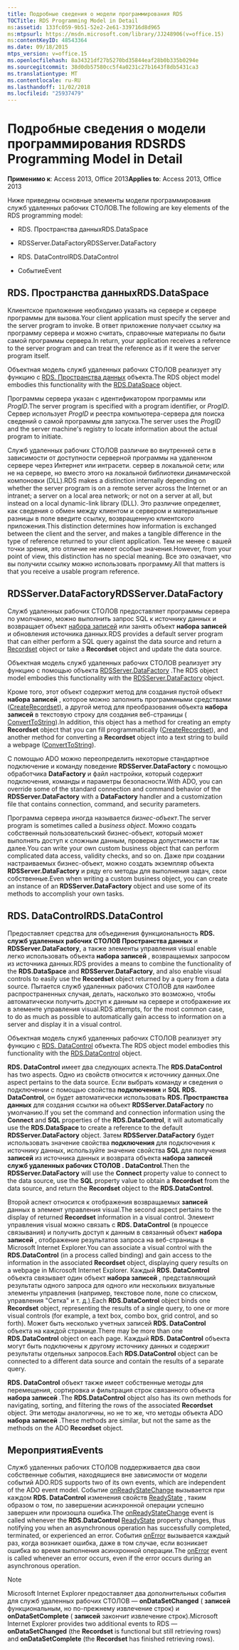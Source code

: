 ```yaml
---
title: Подробные сведения о модели программирования RDS
TOCTitle: RDS Programming Model in Detail
ms:assetid: 133fc059-9b51-52e2-2e61-339716d8d965
ms:mtpsurl: https://msdn.microsoft.com/library/JJ248906(v=office.15)
ms:contentKeyID: 48543364
ms.date: 09/18/2015
mtps_version: v=office.15
ms.openlocfilehash: 8a34321df27b5270bd35844eaf28b0b335b0294e
ms.sourcegitcommit: 38d0db57580cc5f4a0231c27b1643f8db5431ca3
ms.translationtype: MT
ms.contentlocale: ru-RU
ms.lasthandoff: 11/02/2018
ms.locfileid: "25937479"
---
```

# <a name="rds-programming-model-in-detail"></a><span data-ttu-id="08f72-102">Подробные сведения о модели программирования RDS</span><span class="sxs-lookup"><span data-stu-id="08f72-102">RDS Programming Model in Detail</span></span>


<span data-ttu-id="08f72-103">**Применимо к**: Access 2013, Office 2013</span><span class="sxs-lookup"><span data-stu-id="08f72-103">**Applies to**: Access 2013, Office 2013</span></span>



<span data-ttu-id="08f72-104">Ниже приведены основные элементы модели программирования служб удаленных рабочих СТОЛОВ.</span><span class="sxs-lookup"><span data-stu-id="08f72-104">The following are key elements of the RDS programming model:</span></span>

  - <span data-ttu-id="08f72-105">RDS. Пространства данных</span><span class="sxs-lookup"><span data-stu-id="08f72-105">RDS.DataSpace</span></span>

  - <span data-ttu-id="08f72-106">RDSServer.DataFactory</span><span class="sxs-lookup"><span data-stu-id="08f72-106">RDSServer.DataFactory</span></span>

  - <span data-ttu-id="08f72-107">RDS. DataControl</span><span class="sxs-lookup"><span data-stu-id="08f72-107">RDS.DataControl</span></span>

  - <span data-ttu-id="08f72-108">Событие</span><span class="sxs-lookup"><span data-stu-id="08f72-108">Event</span></span>

## <a name="rdsdataspace"></a><span data-ttu-id="08f72-109">RDS. Пространства данных</span><span class="sxs-lookup"><span data-stu-id="08f72-109">RDS.DataSpace</span></span>

<span data-ttu-id="08f72-110">Клиентское приложение необходимо указать на сервере и сервере программы для вызова.</span><span class="sxs-lookup"><span data-stu-id="08f72-110">Your client application must specify the server and the server program to invoke.</span></span> <span data-ttu-id="08f72-111">В ответ приложение получает ссылку на программу сервера и можно считать, справочные материалы по были самой программы сервера.</span><span class="sxs-lookup"><span data-stu-id="08f72-111">In return, your application receives a reference to the server program and can treat the reference as if it were the server program itself.</span></span>

<span data-ttu-id="08f72-112">Объектная модель служб удаленных рабочих СТОЛОВ реализует эту функцию с [RDS. Пространства данных](dataspace-object-rds.md) объекта.</span><span class="sxs-lookup"><span data-stu-id="08f72-112">The RDS object model embodies this functionality with the [RDS.DataSpace](dataspace-object-rds.md) object.</span></span>

<span data-ttu-id="08f72-113">Программы сервера указан с идентификатором программы или *ProgID*.</span><span class="sxs-lookup"><span data-stu-id="08f72-113">The server program is specified with a program identifier, or *ProgID*.</span></span> <span data-ttu-id="08f72-114">Сервер использует *ProgID* и реестра компьютера-сервера для поиска сведений о самой программы для запуска.</span><span class="sxs-lookup"><span data-stu-id="08f72-114">The server uses the *ProgID* and the server machine's registry to locate information about the actual program to initiate.</span></span>

<span data-ttu-id="08f72-115">Служб удаленных рабочих СТОЛОВ различие во внутренней сети в зависимости от доступности серверной программы на удаленном сервере через Интернет или интрасети. сервер в локальной сети; или не на сервере, но вместо этого на локальной библиотеки динамической компоновки (DLL).</span><span class="sxs-lookup"><span data-stu-id="08f72-115">RDS makes a distinction internally depending on whether the server program is on a remote server across the Internet or an intranet; a server on a local area network; or not on a server at all, but instead on a local dynamic-link library (DLL).</span></span> <span data-ttu-id="08f72-116">Это различие определяет, как сведения о обмен между клиентом и сервером и материальные разницы в поле введите ссылку, возвращенную клиентского приложения.</span><span class="sxs-lookup"><span data-stu-id="08f72-116">This distinction determines how information is exchanged between the client and the server, and makes a tangible difference in the type of reference returned to your client application.</span></span> <span data-ttu-id="08f72-117">Тем не менее с вашей точки зрения, это отличие не имеет особые значения.</span><span class="sxs-lookup"><span data-stu-id="08f72-117">However, from your point of view, this distinction has no special meaning.</span></span> <span data-ttu-id="08f72-118">Все это означает, что вы получили ссылку можно использовать программу.</span><span class="sxs-lookup"><span data-stu-id="08f72-118">All that matters is that you receive a usable program reference.</span></span>

## <a name="rdsserverdatafactory"></a><span data-ttu-id="08f72-119">RDSServer.DataFactory</span><span class="sxs-lookup"><span data-stu-id="08f72-119">RDSServer.DataFactory</span></span>

<span data-ttu-id="08f72-120">Служб удаленных рабочих СТОЛОВ предоставляет программы сервера по умолчанию, можно выполнить запрос SQL к источнику данных и возвращает объект [набора записей](recordset-object-ado.md) или занять объект **набора записей** и обновления источника данных.</span><span class="sxs-lookup"><span data-stu-id="08f72-120">RDS provides a default server program that can either perform a SQL query against the data source and return a [Recordset](recordset-object-ado.md) object or take a **Recordset** object and update the data source.</span></span>

<span data-ttu-id="08f72-121">Объектная модель служб удаленных рабочих СТОЛОВ реализует эту функцию с помощью объекта [RDSServer.DataFactory](datafactory-object-rdsserver.md) .</span><span class="sxs-lookup"><span data-stu-id="08f72-121">The RDS object model embodies this functionality with the [RDSServer.DataFactory](datafactory-object-rdsserver.md) object.</span></span>

<span data-ttu-id="08f72-122">Кроме того, этот объект содержит метод для создания пустой объект **набора записей** , которое можно заполнить программными средствами ([CreateRecordset](createrecordset-method-rds.md)), а другой метод для преобразования объекта **набора записей** в текстовую строку для создания веб-страницы ([ ConvertToString](converttostring-method-rds.md)).</span><span class="sxs-lookup"><span data-stu-id="08f72-122">In addition, this object has a method for creating an empty **Recordset** object that you can fill programmatically ([CreateRecordset](createrecordset-method-rds.md)), and another method for converting a **Recordset** object into a text string to build a webpage ([ConvertToString](converttostring-method-rds.md)).</span></span>

<span data-ttu-id="08f72-123">С помощью ADO можно переопределить некоторые стандартное подключение и команду поведение **RDSServer.DataFactory** с помощью обработчика **DataFactory** и файл настройки, который содержит подключения, команды и параметры безопасности.</span><span class="sxs-lookup"><span data-stu-id="08f72-123">With ADO, you can override some of the standard connection and command behavior of the **RDSServer.DataFactory** with a **DataFactory** handler and a customization file that contains connection, command, and security parameters.</span></span>

<span data-ttu-id="08f72-124">Программа сервера иногда называется *бизнес-объект*.</span><span class="sxs-lookup"><span data-stu-id="08f72-124">The server program is sometimes called a *business object*.</span></span> <span data-ttu-id="08f72-125">Можно создать собственный пользовательский бизнес-объект, который может выполнять доступ к сложным данным, проверка допустимости и так далее.</span><span class="sxs-lookup"><span data-stu-id="08f72-125">You can write your own custom business object that can perform complicated data access, validity checks, and so on.</span></span> <span data-ttu-id="08f72-126">Даже при создании настраиваемых бизнес-объект, можно создать экземпляр объекта **RDSServer.DataFactory** и ряду его методы для выполнения задач, свои собственные.</span><span class="sxs-lookup"><span data-stu-id="08f72-126">Even when writing a custom business object, you can create an instance of an **RDSServer.DataFactory** object and use some of its methods to accomplish your own tasks.</span></span>

## <a name="rdsdatacontrol"></a><span data-ttu-id="08f72-127">RDS. DataControl</span><span class="sxs-lookup"><span data-stu-id="08f72-127">RDS.DataControl</span></span>

<span data-ttu-id="08f72-128">Предоставляет средства для объединения функциональность **RDS. служб удаленных рабочих СТОЛОВ Пространства данных** и **RDSServer.DataFactory**, а также элементы управления visual enable легко использовать объекта **набора записей** , возвращаемых запросом из источника данных.</span><span class="sxs-lookup"><span data-stu-id="08f72-128">RDS provides a means to combine the functionality of the **RDS.DataSpace** and **RDSServer.DataFactory**, and also enable visual controls to easily use the **Recordset** object returned by a query from a data source.</span></span> <span data-ttu-id="08f72-129">Пытается служб удаленных рабочих СТОЛОВ для наиболее распространенных случая, делать, насколько это возможно, чтобы автоматически получить доступ к данным на сервере и отображение их в элементе управления visual.</span><span class="sxs-lookup"><span data-stu-id="08f72-129">RDS attempts, for the most common case, to do as much as possible to automatically gain access to information on a server and display it in a visual control.</span></span>

<span data-ttu-id="08f72-130">Объектная модель служб удаленных рабочих СТОЛОВ реализует эту функцию с [RDS. DataControl](datacontrol-object-rds.md) объекта.</span><span class="sxs-lookup"><span data-stu-id="08f72-130">The RDS object model embodies this functionality with the [RDS.DataControl](datacontrol-object-rds.md) object.</span></span>

<span data-ttu-id="08f72-131">**RDS. DataControl** имеет два следующих аспекта.</span><span class="sxs-lookup"><span data-stu-id="08f72-131">The **RDS.DataControl** has two aspects.</span></span> <span data-ttu-id="08f72-132">Одно из свойств относится к источнику данных.</span><span class="sxs-lookup"><span data-stu-id="08f72-132">One aspect pertains to the data source.</span></span> <span data-ttu-id="08f72-133">Если выбрать команду и сведения о подключении с помощью свойства **подключения** и **SQL** **RDS. DataControl**, он будет автоматически использовать **RDS. Пространства данных** для создания ссылки на объект **RDSServer.DataFactory** по умолчанию.</span><span class="sxs-lookup"><span data-stu-id="08f72-133">If you set the command and connection information using the **Connect** and **SQL** properties of the **RDS.DataControl**, it will automatically use the **RDS.DataSpace** to create a reference to the default **RDSServer.DataFactory** object.</span></span> <span data-ttu-id="08f72-134">Затем **RDSServer.DataFactory** будет использовать значение свойства **подключения** для подключения к источнику данных, используйте значение свойства **SQL** для получения **записей** из источника данных и возврата объекта **набора записей** **служб удаленных рабочих СТОЛОВ . DataControl**.</span><span class="sxs-lookup"><span data-stu-id="08f72-134">Then the **RDSServer.DataFactory** will use the **Connect** property value to connect to the data source, use the **SQL** property value to obtain a **Recordset** from the data source, and return the **Recordset** object to the **RDS.DataControl**.</span></span>

<span data-ttu-id="08f72-135">Второй аспект относится к отображения возвращаемых **записей** данных в элемент управления visual.</span><span class="sxs-lookup"><span data-stu-id="08f72-135">The second aspect pertains to the display of returned **Recordset** information in a visual control.</span></span> <span data-ttu-id="08f72-136">Элемент управления visual можно связать с **RDS. DataControl** (в процессе связывания) и получить доступ к данным в связанный объект **набора записей** , отображение результатов запроса на веб-страницы в Microsoft Internet Explorer.</span><span class="sxs-lookup"><span data-stu-id="08f72-136">You can associate a visual control with the **RDS.DataControl** (in a process called binding) and gain access to the information in the associated **Recordset** object, displaying query results on a webpage in Microsoft Internet Explorer.</span></span> <span data-ttu-id="08f72-137">Каждый **RDS. DataControl** объекта связывает один объект **набора записей** , представляющий результаты одного запроса для одного или нескольких визуальные элементы управления (например, текстовое поле, поле со списком, управления "Сетка" и т. д.).</span><span class="sxs-lookup"><span data-stu-id="08f72-137">Each **RDS.DataControl** object binds one **Recordset** object, representing the results of a single query, to one or more visual controls (for example, a text box, combo box, grid control, and so forth).</span></span> <span data-ttu-id="08f72-138">Может быть несколько учетных записей **RDS. DataControl** объекта на каждой странице.</span><span class="sxs-lookup"><span data-stu-id="08f72-138">There may be more than one **RDS.DataControl** object on each page.</span></span> <span data-ttu-id="08f72-139">Каждый **RDS. DataControl** объекта могут быть подключены к другому источнику данных и содержит результаты отдельных запросов.</span><span class="sxs-lookup"><span data-stu-id="08f72-139">Each **RDS.DataControl** object can be connected to a different data source and contain the results of a separate query.</span></span>

<span data-ttu-id="08f72-140">**RDS. DataControl** объект также имеет собственные методы для перемещения, сортировка и фильтрация строк связанного объекта **набора записей** .</span><span class="sxs-lookup"><span data-stu-id="08f72-140">The **RDS.DataControl** object also has its own methods for navigating, sorting, and filtering the rows of the associated **Recordset** object.</span></span> <span data-ttu-id="08f72-141">Эти методы аналогичны, но не то же, что методы объекта ADO **набора записей** .</span><span class="sxs-lookup"><span data-stu-id="08f72-141">These methods are similar, but not the same as the methods on the ADO **Recordset** object.</span></span>

## <a name="events"></a><span data-ttu-id="08f72-142">Мероприятия</span><span class="sxs-lookup"><span data-stu-id="08f72-142">Events</span></span>

<span data-ttu-id="08f72-143">Служб удаленных рабочих СТОЛОВ поддерживается два свои собственные события, находящиеся вне зависимости от модели событий ADO.</span><span class="sxs-lookup"><span data-stu-id="08f72-143">RDS supports two of its own events, which are independent of the ADO event model.</span></span> <span data-ttu-id="08f72-144">Событие [onReadyStateChange](onreadystatechange-event-rds.md) вызывается при каждом **RDS. DataControl** изменения свойств [ReadyState](readystate-property-rds.md) , таким образом о том, по завершении асинхронной операции успешно завершен или произошла ошибка.</span><span class="sxs-lookup"><span data-stu-id="08f72-144">The [onReadyStateChange](onreadystatechange-event-rds.md) event is called whenever the **RDS.DataControl** [ReadyState](readystate-property-rds.md) property changes, thus notifying you when an asynchronous operation has successfully completed, terminated, or experienced an error.</span></span> <span data-ttu-id="08f72-145">События [onError](onerror-event-rds.md) вызывается каждый раз, когда возникает ошибка, даже в том случае, если возникает ошибка во время выполнения асинхронной операции.</span><span class="sxs-lookup"><span data-stu-id="08f72-145">The [onError](onerror-event-rds.md) event is called whenever an error occurs, even if the error occurs during an asynchronous operation.</span></span>


> [!NOTE]
> <P><span data-ttu-id="08f72-146">Microsoft Internet Explorer предоставляет два дополнительных события для служб удаленных рабочих СТОЛОВ — <STRONG>onDataSetChanged</STRONG> ( <STRONG>записей</STRONG> функциональным, но по-прежнему извлечение строк) и <STRONG>onDataSetComplete</STRONG> ( <STRONG>записей</STRONG> закончит извлечение строк).</span><span class="sxs-lookup"><span data-stu-id="08f72-146">Microsoft Internet Explorer provides two additional events to RDS — <STRONG>onDataSetChanged</STRONG> (the <STRONG>Recordset</STRONG> is functional but still retrieving rows) and <STRONG>onDataSetComplete</STRONG> (the <STRONG>Recordset</STRONG> has finished retrieving rows).</span></span></P>


